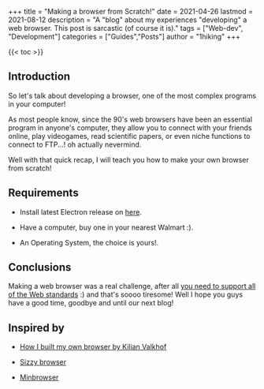 +++
title = "Making a browser from Scratch!"
date = 2021-04-26
lastmod = 2021-08-12
description = "A \"blog\" about my experiences \"developing\" a web browser. This post is sarcastic (of course it is)."
tags = ["Web-dev", "Development"]
categories = ["Guides","Posts"]
author = "1hiking"
+++

{{< toc >}}

## Introduction

So let's talk about developing a browser, one of the most complex programs in
your computer!

As most people know, since the 90's web browsers have been an essential program
in anyone's computer, they allow you to connect with your friends online, play
videogames, read scientific papers, or even niche functions to connect to
FTP...! oh actually nevermind.

Well with that quick recap, I will teach you how to make your own browser from
scratch!

## Requirements

- Install latest Electron release on
  [here](https://github.com/electron/electron/releases).

- Have a computer, buy one in your nearest Walmart :).

- An Operating System, the choice is yours!.

## Conclusions

Making a web browser was a real challenge, after all
[you need to support all of the Web standards](https://en.wikipedia.org/wiki/Web_standards)
:) and that's soooo tiresome! Well I hope you guys have a good time, goodbye and
until our next blog!

## Inspired by

- [How I built my own browser by Kilian Valkhof](https://kilianvalkhof.com/2020/design/how-i-built-my-own-browser/)

- [Sizzy browser](https://www.producthunt.com/posts/sizzy-8#comment-789519)

- [Minbrowser](https://minbrowser.org/)
